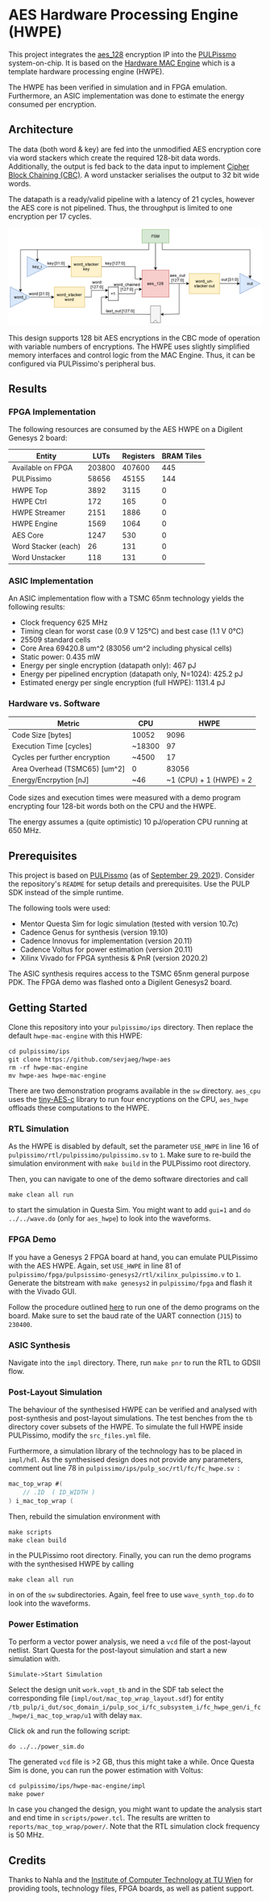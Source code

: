 # AES Hardware Processing Engine (HWPE)

This project integrates the [aes_128](https://github.com/www-asics-ws/aes_128) encryption IP into the [PULPissmo](https://github.com/pulp-platform/pulpissimo) system-on-chip. It is based on the [Hardware MAC Engine](https://github.com/pulp-platform/hwpe-mac-engine) which is a template hardware processing engine (HWPE).

The HWPE has been verified in simulation and in FPGA emulation. Furthermore, an ASIC implementation was done to estimate the energy consumed per encryption.

## Architecture

The data (both word & key) are fed into the unmodified AES encryption core via word stackers which create the required 128-bit data words. Additionally, the output is fed back to the data input to implement [Cipher Block Chaining (CBC)](https://en.wikipedia.org/wiki/Block_cipher_mode_of_operation#Cipher_block_chaining_(CBC)). A word unstacker serialises the output to 32 bit wide words.

The datapath is a ready/valid pipeline with a latency of 21 cycles, however the AES core is not pipelined. Thus, the throughput is limited to one encryption per 17 cycles.

![AES HWPE Architecture](doc/figures/hwpe_aes_update.png)

This design supports 128 bit AES encryptions in the CBC mode of operation with variable numbers of encryptions. The HWPE uses slightly simplified memory interfaces and control logic from the MAC Engine. Thus, it can be configured via PULPissimo's peripheral bus.

## Results

### FPGA Implementation

The following resources are consumed by the AES HWPE on a Digilent Genesys 2 board:

Entity | LUTs | Registers | BRAM Tiles
--- | --- | --- | ---
Available on FPGA | 203800 | 407600 | 445
PULPissimo | 58656 | 45155 | 144
HWPE Top | 3892 | 3115 | 0
HWPE Ctrl | 172 | 165 | 0
HWPE Streamer | 2151 | 1886 | 0
HWPE Engine | 1569 | 1064 | 0
AES Core | 1247 | 530 | 0
Word Stacker (each) | 26 | 131 | 0
Word Unstacker | 118 | 131 | 0

### ASIC Implementation

An ASIC implementation flow with a TSMC 65nm technology yields the following results:

- Clock frequency 625 MHz
- Timing clean for worst case (0.9 V 125°C) and best case (1.1 V 0°C)
- 25509 standard cells
- Core Area 69420.8 um^2 (83056 um^2 including physical cells)
- Static power: 0.435 mW
- Energy per single encryption (datapath only): 467 pJ
- Energy per pipelined encryption (datapath only, N=1024): 425.2 pJ
- Estimated energy per single encryption (full HWPE): 1131.4 pJ

### Hardware vs. Software

Metric | CPU | HWPE
--- | --- | ---
Code Size [bytes] | 10052 |  9096
Execution Time [cycles] | ~18300 | 97
Cycles per further encryption | ~4500 | 17
Area Overhead (TSMC65) [um^2] | 0 | 83056
Energy/Encrpytion [nJ] | ~46 | ~1 (CPU) + 1 (HWPE) = 2

Code sizes and execution times were measured with a demo program encrypting four 128-bit words both on the CPU and the HWPE.

The energy assumes a (quite optimistic) 10 pJ/operation CPU running at 650 MHz.

## Prerequisites

This project is based on [PULPissmo](https://github.com/pulp-platform/pulpissimo) (as of [September 29, 2021](https://github.com/pulp-platform/pulpissimo/tree/3c9bde1b539679401d4e204716c43bf9422e026d)). Consider the repository's `README` for setup details and prerequisites. Use the PULP SDK instead of the simple runtime.

The following tools were used:

- Mentor Questa Sim for logic simulation (tested with version 10.7c)
- Cadence Genus for synthesis (version 19.10)
- Cadence Innovus for implementation (version 20.11)
- Cadence Voltus for power estimation (version 20.11)
- Xilinx Vivado for FPGA synthesis & PnR (version 2020.2)

The ASIC synthesis requires access to the TSMC 65nm general purpose PDK. The FPGA demo was flashed onto a Digilent Genesys2 board.

## Getting Started

Clone this repository into your `pulpissimo/ips` directory. Then replace the default `hwpe-mac-engine` with this HWPE:

```
cd pulpissimo/ips
git clone https://github.com/sevjaeg/hwpe-aes
rm -rf hwpe-mac-engine
mv hwpe-aes hwpe-mac-engine
```

There are two demonstration programs available in the `sw` directory. `aes_cpu` uses the [tiny-AES-c](https://github.com/kokke/tiny-AES-c) library to run four encryptions on the CPU, `aes_hwpe` offloads these computations to the HWPE.

### RTL Simulation

As the HWPE is disabled by default, set the parameter `USE_HWPE` in line 16 of `pulpissimo/rtl/pulpissimo/pulpissimo.sv` to `1`. Make sure to re-build the simulation environment with `make build` in the PULPissimo root directory.

Then, you can navigate to one of the demo software directories and call

```
make clean all run
```

to start the simulation in Questa Sim. You might want to add `gui=1` and `do ../../wave.do` (only for `aes_hwpe`) to look into the waveforms.

### FPGA Demo

If you have a Genesys 2 FPGA board at hand, you can emulate PULPissimo with the AES HWPE. Again, set  `USE_HWPE` in line 81 of `pulpissimo/fpga/pulpsissimo-genesys2/rtl/xilinx_pulpissimo.v` to `1`. Generate the bitstream with `make genesys2` in `pulpissimo/fpga` and flash it with the Vivado GUI.

Follow the procedure outlined [here](https://github.com/pulp-platform/pulpissimo/tree/3c9bde1b539679401d4e204716c43bf9422e026d#fpga) to run one of the demo programs on the board. Make sure to set the baud rate of the UART connection (`J15`) to `230400`.

### ASIC Synthesis

Navigate into the `impl` directory. There, run `make pnr` to run the RTL to GDSII flow.

### Post-Layout Simulation

The behaviour of the synthesised HWPE can be verified and analysed with post-synthesis and post-layout simulations. The test benches from the `tb` directory cover subsets of the HWPE. To simulate the full HWPE inside PULPissimo, modify the `src_files.yml` file.

Furthermore, a simulation library of the technology has to be placed in `impl/hdl`. As the synthesised design does not provide any parameters, comment out line 78 in `pulpissimo/ips/pulp_soc/rtl/fc/fc_hwpe.sv `:

```verilog
mac_top_wrap #(
    // .ID  ( ID_WIDTH )
) i_mac_top_wrap (
```

Then, rebuild the simulation environment with

```
make scripts
make clean build
```

in the PULPissimo root directory. Finally, you can run the demo programs with the synthesised HWPE by calling

```
make clean all run
```

in on of the `sw` subdirectories. Again, feel free to use `wave_synth_top.do` to look into the waveforms.

### Power Estimation

To perform a vector power analysis, we need a `vcd` file of the post-layout netlist. Start Questa for the post-layout simulation and start a new simulation with.

```
Simulate->Start Simulation
```

Select the design unit `work.vopt_tb` and in the SDF tab select the corresponding file (`impl/out/mac_top_wrap_layout.sdf`) for entity `/tb_pulp/i_dut/soc_domain_i/pulp_soc_i/fc_subsystem_i/fc_hwpe_gen/i_fc_hwpe/i_mac_top_wrap/u1` with delay `max`.

Click ok and run the following script:

```
do ../../power_sim.do
```

The generated `vcd` file is >2 GB, thus this might take a while. Once Questa Sim is done, you can run the power estimation with Voltus:

```
cd pulpissimo/ips/hwpe-mac-engine/impl
make power
```

In case you changed the design, you might want to update the analysis start and end time in `scripts/power.tcl`. The results are written to `reports/mac_top_wrap/power/`. Note that the RTL simulation clock frequency is 50 MHz.

## Credits

Thanks to Nahla and the [Institute of Computer Technology at TU Wien](https://www.ict.tuwien.ac.at/en/) for providing tools, technology files, FPGA boards, as well as patient support.
